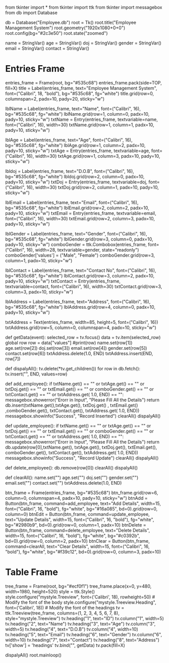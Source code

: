 
from tkinter import *
from tkinter import ttk
from tkinter import messagebox
from db import Database

db = Database("Employee.db")
root = Tk()
root.title("Employee Management System")
root.geometry("1920x1080+0+0")
root.config(bg="#2c3e50")
root.state("zoomed")

name = StringVar()
age = StringVar()
doj = StringVar()
gender = StringVar()
email = StringVar()
contact = StringVar()

# Entries Frame
entries_frame = Frame(root, bg="#535c68")
entries_frame.pack(side=TOP, fill=X)
title = Label(entries_frame, text="Employee Management System", font=("Calibri", 18, "bold"), bg="#535c68", fg="white")
title.grid(row=0, columnspan=2, padx=10, pady=20, sticky="w")

lblName = Label(entries_frame, text="Name", font=("Calibri", 16), bg="#535c68", fg="white")
lblName.grid(row=1, column=0, padx=10, pady=10, sticky="w")
txtName = Entry(entries_frame, textvariable=name, font=("Calibri", 16), width=30)
txtName.grid(row=1, column=1, padx=10, pady=10, sticky="w")

lblAge = Label(entries_frame, text="Age", font=("Calibri", 16), bg="#535c68", fg="white")
lblAge.grid(row=1, column=2, padx=10, pady=10, sticky="w")
txtAge = Entry(entries_frame, textvariable=age, font=("Calibri", 16), width=30)
txtAge.grid(row=1, column=3, padx=10, pady=10, sticky="w")

lbldoj = Label(entries_frame, text="D.O.B", font=("Calibri", 16), bg="#535c68", fg="white")
lbldoj.grid(row=2, column=0, padx=10, pady=10, sticky="w")
txtDoj = Entry(entries_frame, textvariable=doj, font=("Calibri", 16), width=30)
txtDoj.grid(row=2, column=1, padx=10, pady=10, sticky="w")

lblEmail = Label(entries_frame, text="Email", font=("Calibri", 16), bg="#535c68", fg="white")
lblEmail.grid(row=2, column=2, padx=10, pady=10, sticky="w")
txtEmail = Entry(entries_frame, textvariable=email, font=("Calibri", 16), width=30)
txtEmail.grid(row=2, column=3, padx=10, pady=10, sticky="w")

lblGender = Label(entries_frame, text="Gender", font=("Calibri", 16), bg="#535c68", fg="white")
lblGender.grid(row=3, column=0, padx=10, pady=10, sticky="w")
comboGender = ttk.Combobox(entries_frame, font=("Calibri", 16), width=28, textvariable=gender, state="readonly")
comboGender['values'] = ("Male", "Female")
comboGender.grid(row=3, column=1, padx=10, sticky="w")

lblContact = Label(entries_frame, text="Contact No", font=("Calibri", 16), bg="#535c68", fg="white")
lblContact.grid(row=3, column=2, padx=10, pady=10, sticky="w")
txtContact = Entry(entries_frame, textvariable=contact, font=("Calibri", 16), width=30)
txtContact.grid(row=3, column=3, padx=10, sticky="w")

lblAddress = Label(entries_frame, text="Address", font=("Calibri", 16), bg="#535c68", fg="white")
lblAddress.grid(row=4, column=0, padx=10, pady=10, sticky="w")

txtAddress = Text(entries_frame, width=85, height=5, font=("Calibri", 16))
txtAddress.grid(row=5, column=0, columnspan=4, padx=10, sticky="w")

def getData(event):
    selected_row = tv.focus()
    data = tv.item(selected_row)
    global row
    row = data["values"]
    #print(row)
    name.set(row[1])
    age.set(row[2])
    doj.set(row[3])
    email.set(row[4])
    gender.set(row[5])
    contact.set(row[6])
    txtAddress.delete(1.0, END)
    txtAddress.insert(END, row[7])

def dispalyAll():
    tv.delete(*tv.get_children())
    for row in db.fetch():
        tv.insert("", END, values=row)


def add_employee():
    if txtName.get() == "" or txtAge.get() == "" or txtDoj.get() == "" or txtEmail.get() == "" or comboGender.get() == "" or txtContact.get() == "" or txtAddress.get(
            1.0, END) == "":
        messagebox.showerror("Erorr in Input", "Please Fill All the Details")
        return
    db.insert(txtName.get(),txtAge.get(), txtDoj.get() , txtEmail.get() ,comboGender.get(), txtContact.get(), txtAddress.get(
            1.0, END))
    messagebox.showinfo("Success", "Record Inserted")
    clearAll()
    dispalyAll()



def update_employee():
    if txtName.get() == "" or txtAge.get() == "" or txtDoj.get() == "" or txtEmail.get() == "" or comboGender.get() == "" or txtContact.get() == "" or txtAddress.get(
            1.0, END) == "":
        messagebox.showerror("Erorr in Input", "Please Fill All the Details")
        return
    db.update(row[0],txtName.get(), txtAge.get(), txtDoj.get(), txtEmail.get(), comboGender.get(), txtContact.get(),
              txtAddress.get(
                  1.0, END))
    messagebox.showinfo("Success", "Record Update")
    clearAll()
    dispalyAll()


def delete_employee():
    db.remove(row[0])
    clearAll()
    dispalyAll()


def clearAll():
    name.set("")
    age.set("")
    doj.set("")
    gender.set("")
    email.set("")
    contact.set("")
    txtAddress.delete(1.0, END)


btn_frame = Frame(entries_frame, bg="#535c68")
btn_frame.grid(row=6, column=0, columnspan=4, padx=10, pady=10, sticky="w")
btnAdd = Button(btn_frame, command=add_employee, text="Add Details", width=15, font=("Calibri", 16, "bold"), fg="white",
                bg="#16a085", bd=0).grid(row=0, column=0)
btnEdit = Button(btn_frame, command=update_employee, text="Update Details", width=15, font=("Calibri", 16, "bold"),
                 fg="white", bg="#2980b9",
                 bd=0).grid(row=0, column=1, padx=10)
btnDelete = Button(btn_frame, command=delete_employee, text="Delete Details", width=15, font=("Calibri", 16, "bold"),
                   fg="white", bg="#c0392b",
                   bd=0).grid(row=0, column=2, padx=10)
btnClear = Button(btn_frame, command=clearAll, text="Clear Details", width=15, font=("Calibri", 16, "bold"), fg="white",
                  bg="#f39c12",
                  bd=0).grid(row=0, column=3, padx=10)

# Table Frame
tree_frame = Frame(root, bg="#ecf0f1")
tree_frame.place(x=0, y=480, width=1980, height=520)
style = ttk.Style()
style.configure("mystyle.Treeview", font=('Calibri', 18),
                rowheight=50)  # Modify the font of the body
style.configure("mystyle.Treeview.Heading", font=('Calibri', 18))  # Modify the font of the headings
tv = ttk.Treeview(tree_frame, columns=(1, 2, 3, 4, 5, 6, 7, 8), style="mystyle.Treeview")
tv.heading("1", text="ID")
tv.column("1", width=5)
tv.heading("2", text="Name")
tv.heading("3", text="Age")
tv.column("3", width=5)
tv.heading("4", text="D.O.B")
tv.column("4", width=10)
tv.heading("5", text="Email")
tv.heading("6", text="Gender")
tv.column("6", width=10)
tv.heading("7", text="Contact")
tv.heading("8", text="Address")
tv['show'] = 'headings'
tv.bind("<ButtonRelease-1>", getData)
tv.pack(fill=X)

dispalyAll()
root.mainloop()

